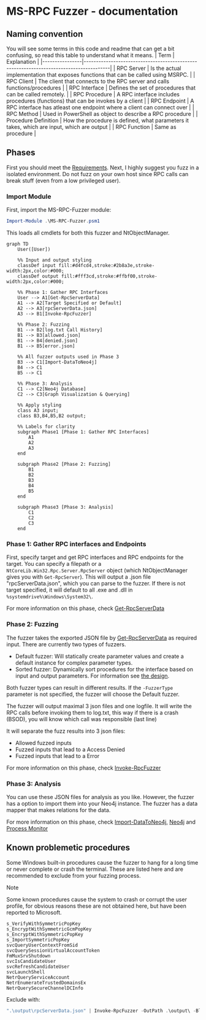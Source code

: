 # MS-RPC Fuzzer - documentation

## Naming convention
You will see some terms in this code and readme that can get a bit confusing, so read this table to understand what it means.
| Term           | Explanation                                                                            |
|----------------|----------------------------------------------------------------------------------------|
| RPC Server     | Is the actual implementation that exposes functions that can be called using MSRPC.                      |
| RPC Client     | The client that connects to the RPC server and calls functions/procedures     |
| RPC Interface  | Defines the set of procedures that can be called remotely.                   |
| RPC Procedure  | A RPC interface includes procedures (functions) that can be invokes by a client       |
| RPC Endpoint   | A RPC interface has atleast one endpoint where a client can connect over  |
| RPC Method     | Used in PowerShell as object to describe a RPC procedure                                               |
| Procedure Definition | How the procedure is defined, what parameters it takes, which are input, which are output |
| RPC Function   | Same as procedure                                                                         |

## Phases
First you should meet the [Requirements](../readme.MD#requirements). Next, I highly suggest you fuzz in a isolated environment. Do not fuzz on your own host since RPC calls can break stuff (even from a low privileged user).

### Import Module
First, import the MS-RPC-Fuzzer module:
```powershell
Import-Module .\MS-RPC-Fuzzer.psm1
```
This loads all cmdlets for both this fuzzer and NtObjectManager.

```mermaid
graph TD
    User([User])

    %% Input and output styling
    classDef input fill:#d4fcd4,stroke:#2b8a3e,stroke-width:2px,color:#000;
    classDef output fill:#fff3cd,stroke:#ffbf00,stroke-width:2px,color:#000;

    %% Phase 1: Gather RPC Interfaces
    User --> A1[Get-RpcServerData]
    A1 --> A2[Target Specified or Default]
    A2 --> A3[rpcServerData.json]
    A3 --> B1[Invoke-RpcFuzzer]

    %% Phase 2: Fuzzing
    B1 --> B2[log.txt Call History]
    B1 --> B3[allowed.json]
    B1 --> B4[denied.json]
    B1 --> B5[error.json]

    %% All fuzzer outputs used in Phase 3
    B3 --> C1[Import-DataToNeo4j]
    B4 --> C1
    B5 --> C1

    %% Phase 3: Analysis
    C1 --> C2[Neo4j Database]
    C2 --> C3[Graph Visualization & Querying]

    %% Apply styling
    class A3 input;
    class B3,B4,B5,B2 output;

    %% Labels for clarity
    subgraph Phase1 [Phase 1: Gather RPC Interfaces]
        A1
        A2
        A3
    end

    subgraph Phase2 [Phase 2: Fuzzing]
        B1
        B2
        B3
        B4
        B5
    end

    subgraph Phase3 [Phase 3: Analysis]
        C1
        C2
        C3
    end
```

### Phase 1: Gather RPC interfaces and Endpoints
First, specify target and get RPC interfaces and RPC endpoints for the target. You can specify a filepath or a `NtCoreLib.Win32.Rpc.Server.RpcServer` object (which NtObjectManager gives you with `Get-RpcServer`). This will output a .json file "rpcServerData.json", which you can parse to the fuzzer. If there is not target specified, it will default to all .exe and .dll in `%systemdrive%\Windows\System32\`.

For more information on this phase, check [Get-RpcServerData](/docs/1%20Inventarize%20-%20Get-RpcServerData.md)

### Phase 2: Fuzzing

The fuzzer takes the exported JSON file by [Get-RpcServerData](/docs/1%20Inventarize%20-%20Get-RpcServerData.md) as required input. There are currently two types of fuzzers.

* Default fuzzer: Will statically create parameter values and create a default instance for complex parameter types.
* Sorted fuzzer: Dynamically sort procedures for the interface based on input and output parameters. For information see [the design](./Procedure%20dependency%20design.md).

Both fuzzer types can result in different results. If the `-FuzzerType` parameter is not specified, the fuzzer will choose the Default fuzzer.

The fuzzer will output maximal 3 json files and one logfile. It will write the RPC calls before invoking them to log.txt, this way if there is a crash (BSOD), you will know which call was responsible (last line)

It will separate the fuzz results into 3 json files:
- Allowed fuzzed inputs
- Fuzzed inputs that lead to a Access Denied
- Fuzzed inputs that lead to a Error

For more information on this phase, check [Invoke-RpcFuzzer](/docs/2%20Fuzzing%20-%20Invoke-RpcFuzzer.md)

### Phase 3: Analysis
You can use these JSON files for analysis as you like. However, the fuzzer has a option to import them into your Neo4j instance. The fuzzer has a data mapper that makes relations for the data.

For more information on this phase, check [Import-DataToNeo4j](/docs/3%20Analysis%20-%20Import-DataToNeo4j.md), [Neo4j](/docs/3.1%20Analysis%20-%20Neo4j.md) and [Process Monitor](/docs/3.2%20Analysis%20-%20Process%20Monitor.md)

## Known problemetic procedures
Some Windows built-in procedures cause the fuzzer to hang for a long time or never complete or crash the terminal. These are listed here and are recommended to exclude from your fuzzing process.

> [!NOTE]
> Some known procedures cause the system to crash or corrupt the user profile, for obvious reasons these are not obtained here, but have been reported to Microsoft.
```
s_VerifyWithSymmetricPopKey
s_EncryptWithSymmetricGcmPopKey
s_EncryptWithSymmetricPopKey
s_ImportSymmetricPopKey
svcQueryUserContextFromSid
svcQuerySessionVirtualAccountToken
FmMuxSrvShutdown
svcIsCandidateUser
svcRefreshCandidateUser
svcLaunchShell
NetrQueryServiceAccount
NetrEnumerateTrustedDomainsEx
NetrQuerySecureChannelDCInfo
```
Exclude with:
```powershell
".\output\rpcServerData.json" | Invoke-RpcFuzzer -OutPath .\output\ -Blacklist .\blacklist.txt
```
